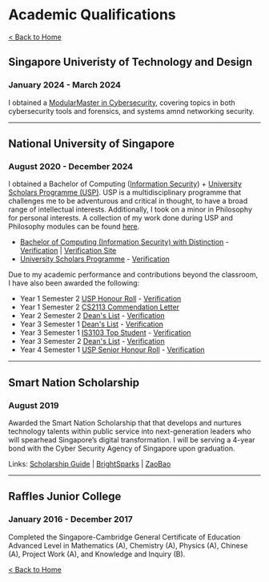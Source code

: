 # Academic Qualifications

[< Back to Home](../README.md)

## Singapore Univeristy of Technology and Design

### January 2024 - March 2024

I obtained a [ModularMaster in Cybersecurity](https://www.sutd.edu.sg/course/modularmaster-certificate-in-cybersecurity), covering topics in both cybersecurity tools and forensics, and systems amnd networking security.

---

## National University of Singapore

### August 2020 - December 2024

I obtained a Bachelor of Computing ([Information Security](https://www.comp.nus.edu.sg/programmes/ug/isc/)) + [University Scholars Programme (USP)](https://www.usp.nus.edu.sg/). USP is a multidisciplinary programme that challenges me to be adventurous and critical in thought, to have a broad range of intellectual interests. Additionally, I took on a minor in Philosophy for personal interests. A collection of my work done during USP and Philosophy modules can be found [here](../uni_work/uni_work.md).

* [Bachelor of Computing (Information Security) with Distinction](/academic_qualifications/certificates/degree_certificate.pdf) - [Verification](/academic_qualifications/certificates/degree_digital_certificate.opencert) \| [Verification Site](https://www.nus.edu.sg/registrar/student-records/e-degree-scrolls-and-e-transcripts/verify)
* [University Scholars Programme](/academic_qualifications/certificates/usp_certificate.pdf) - [Verification](https://credentials.nus.edu.sg/060e5465-45bc-4be4-a89a-85478dc871a6)

Due to my academic performance and contributions beyond the classroom, I have also been awarded the following:

* Year 1 Semester 2 [USP Honour Roll](awards/usp_honour_roll.pdf) - [Verification](https://www.credential.net/a9ba7437-4144-4150-a86d-da9a743ae162)
* Year 1 Semester 2 [CS2113 Commendation Letter](awards/cs2113_commendation_letter.pdf)
* Year 2 Semester 2 [Dean's List](awards/deans_list_y2s2.pdf) - [Verification](https://credentials.nus.edu.sg/008a7c14-8cde-4393-a195-b799c837bc95)
* Year 3 Semester 1 [Dean's List](awards/deans_list_y3s1.pdf) - [Verification](https://credentials.nus.edu.sg/e8ddc7ff-d4be-4b78-9349-194a172f0d2d)
* Year 3 Semester 1 [IS3103 Top Student](awards/is3103_top_student.pdf) - [Verification](https://www.credential.net/6eefeb26-e738-4b45-becd-f5524f2db194)
* Year 3 Semester 2 [Dean's List](awards/deans_list_y3s2.pdf) - [Verification](https://credentials.nus.edu.sg/22b9a397-b5ca-479c-b011-ad6348bb15ee)
* Year 4 Semester 1 [USP Senior Honour Roll](awards/usp_senior_honour_roll.pdf) - [Verification](https://credentials.nus.edu.sg/0588cb6c-70d2-4c81-a5bb-80eb9ebccf1a)

---

## Smart Nation Scholarship

### August 2019

Awarded the Smart Nation Scholarship that that develops and nurtures technology talents within public service into next-generation leaders who will spearhead Singapore’s digital transformation. I will be serving a 4-year bond with the Cyber Security Agency of Singapore upon graduation.

Links: [Scholarship Guide](https://scholarshipguide.com.sg/content/interviews/smart-nation-scholarship-passion-to-defend-our-cyberspace/) \| [BrightSparks](https://brightsparks.com.sg/magazine/july-2020/smartnation-tech-nation.php) \| [ZaoBao](https://www.zaobao.com.sg/news/singapore/story20190831-985215)

---

## Raffles Junior College

### January 2016 - December 2017

Completed the Singapore-Cambridge General Certificate of Education Advanced Level in Mathematics (A), Chemistry (A), Physics (A), Chinese (A), Project Work (A), and Knowledge and Inquiry (B).

[< Back to Home](../README.md)
